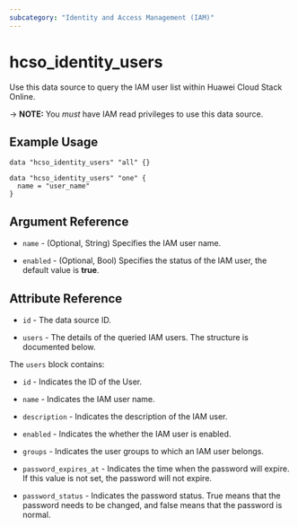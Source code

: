 ```yaml
---
subcategory: "Identity and Access Management (IAM)"
---
```


# hcso_identity_users

Use this data source to query the IAM user list within Huawei Cloud Stack Online.

-> **NOTE:** You *must* have IAM read privileges to use this data source.

## Example Usage

```hcl
data "hcso_identity_users" "all" {}

data "hcso_identity_users" "one" {
  name = "user_name"
}
```

## Argument Reference

* `name` - (Optional, String) Specifies the IAM user name.

* `enabled` - (Optional, Bool) Specifies the status of the IAM user, the default value is **true**.

## Attribute Reference

* `id` - The data source ID.

* `users` - The details of the queried IAM users. The structure is documented below.

The `users` block contains:

* `id` - Indicates the ID of the User.

* `name` - Indicates the IAM user name.

* `description` - Indicates the description of the IAM user.

* `enabled` - Indicates the whether the IAM user is enabled.

* `groups` - Indicates the user groups to which an IAM user belongs.

* `password_expires_at` - Indicates the time when the password will expire.
  If this value is not set, the password will not expire.

* `password_status` - Indicates the password status. True means that the password needs to be changed,
  and false means that the password is normal.
